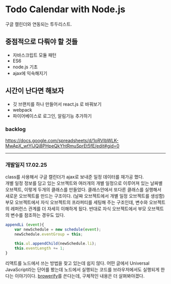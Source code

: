 # Todo Calendar with Node.js
구글 캘린더와 연동되는 투두리스트.


## 중점적으로 다뤄야 할 것들
- 자바스크립트 모듈 패턴
- ES6
- node.js 기초
- ajax에 익숙해지기


## 시간이 난다면 해보자   
- 깃 브랜치를 하나 만들어서 react.js 로 바꿔보기
- webpack
- 파이어베이스로 로그인, 알림기능 추가하기   


### backlog
https://docs.google.com/spreadsheets/d/1oRVIbWLK-MwApX_wtYIJQj8PHpeQkYhtRmuSprEt5fE/edit#gid=0

---

### 개발일지 17.02.25
class를 사용해서 구글 캘린더가 ajax로 보내준 일정 데이터를 재가공 했다. <br />
개별 일정 정보를 담고 있는 오브젝트와 여러개의 개별 일정으로 이루어져 있는 날짜별 오브젝트, 이렇게 두개의 클래스를 만들었다.
클래스안에서 또다른 클래스를 실행해서 새로운 오브젝트를 만드는 구조이다. (날짜 오브젝트에서 개별 일정 오브젝트를 생성함)
부모 오브젝트에서 자식 오브젝트의 프라퍼티를 세팅해 주는 구조인데, 변수와 오브젝트의 레퍼런스 관계를 더 자세히 이해하게 됬다.
반대로 자식 오브젝트에서 부모 오브젝트의 변수를 참조하는 경우도 있다.  

```javascript
appendLi (event){
    var newSchedule = new schedule(event);
    newSchedule.eventGroup = this;

    this.ul.appendChild(newSchedule.li);
    this.eventLength += 1;
}
```

리액트를 노드에서 쓰는 방법을 찾고 있는데 쉽지 않다.
어떤 글에서 Universal JavaScript라는 단어를 봤는데 노드에서 실행되는 코드를 브라우저에서도 실행되게 한다는 이야기이다. 
[browerify](http://browserify.org/)를 쓴다는데, 구체적인 내용은 더 살펴봐야겠다.  
